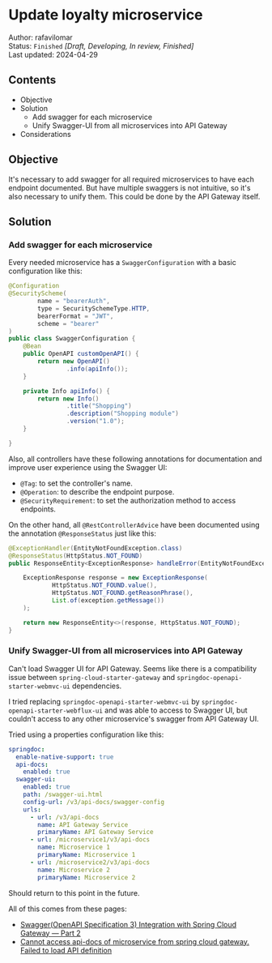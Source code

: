# Update loyalty microservice
Author: rafavilomar  
Status: `Finished` *[Draft, Developing, In review, Finished]*  
Last updated: 2024-04-29

## Contents
- Objective
- Solution
    - Add swagger for each microservice
    - Unify Swagger-UI from all microservices into API Gateway
- Considerations

## Objective

It's necessary to add swagger for all required microservices to have each endpoint documented. But have multiple 
swaggers is not intuitive, so it's also necessary to unify them. This could be done by the API Gateway itself.

## Solution

### Add swagger for each microservice

Every needed microservice has a `SwaggerConfiguration` with a basic configuration like this:

```java
@Configuration
@SecurityScheme(
        name = "bearerAuth",
        type = SecuritySchemeType.HTTP,
        bearerFormat = "JWT",
        scheme = "bearer"
)
public class SwaggerConfiguration {
    @Bean
    public OpenAPI customOpenAPI() {
        return new OpenAPI()
                .info(apiInfo());
    }

    private Info apiInfo() {
        return new Info()
                .title("Shopping")
                .description("Shopping module")
                .version("1.0");
    }

}
```

Also, all controllers have these following annotations for documentation and improve user experience using the Swagger UI:
- `@Tag`: to set the controller's name.
- `@Operation`: to describe the endpoint purpose.
- `@SecurityRequirement`: to set the authorization method to access endpoints.

On the other hand, all `@RestControllerAdvice` have been documented using the annotation `@ResponseStatus` just like 
this:

```java
@ExceptionHandler(EntityNotFoundException.class)
@ResponseStatus(HttpStatus.NOT_FOUND)
public ResponseEntity<ExceptionResponse> handleError(EntityNotFoundException exception) {

    ExceptionResponse response = new ExceptionResponse(
            HttpStatus.NOT_FOUND.value(),
            HttpStatus.NOT_FOUND.getReasonPhrase(),
            List.of(exception.getMessage())
    );

    return new ResponseEntity<>(response, HttpStatus.NOT_FOUND);
}
```

### Unify Swagger-UI from all microservices into API Gateway

Can't load Swagger UI for API Gateway. Seems like there is a compatibility issue between `spring-cloud-starter-gateway` 
and `springdoc-openapi-starter-webmvc-ui` dependencies. 

I tried replacing `springdoc-openapi-starter-webmvc-ui` by `springdoc-openapi-starter-webflux-ui` and was able to access 
to Swagger UI, but couldn't access to any other microservice's swagger from API Gateway UI.

Tried using a properties configuration like this:

```yaml
springdoc:
  enable-native-support: true
  api-docs:
    enabled: true
  swagger-ui:
    enabled: true
    path: /swagger-ui.html
    config-url: /v3/api-docs/swagger-config
    urls:
      - url: /v3/api-docs
        name: API Gateway Service
        primaryName: API Gateway Service
      - url: /microservice1/v3/api-docs
        name: Microservice 1
        primaryName: Microservice 1
      - url: /microservice2/v3/api-docs
        name: Microservice 2
        primaryName: Microservice 2
```

Should return to this point in the future.

All of this comes from these pages:
- [Swagger(OpenAPI Specification 3) Integration with Spring Cloud Gateway — Part 2](https://medium.com/@pubuduc.14/swagger-openapi-specification-3-integration-with-spring-cloud-gateway-part-2-1d670d4ab69a)
- [Cannot access api-docs of microservice from spring cloud gateway. Failed to load API definition](https://stackoverflow.com/questions/71108572/cannot-access-api-docs-of-microservice-from-spring-cloud-gateway-failed-to-load)